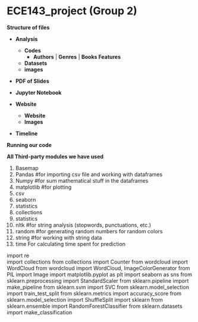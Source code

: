 # ECE143_project (Group 2)

**Structure of files**


- **Analysis**
    - **Codes**
        - **Authors** | **Genres** | **Books Features**
    - **Datasets**
    - **images**
    
- **PDF of Slides**
- **Jupyter Notebook**
- **Website**
    - **Website**
    - **Images**
- **Timeline**


**Running our code**


**All Third-party modules we have used**
1. Basemap
2. Pandas #for importing csv file and working with dataframes
3. Numpy #for sum mathematical stuff in the dataframes
4. matplotlib #for plotting
5. csv
6. seaborn
7. statistics
8. collections
9. statistics
10. nltk  #for string analysis (stopwords, punctuations, etc.)
11. random #for generating random numbers for random colors 
12. string #for working with string data
13. time For calculating time spent for prediction




import re  
import collections
from collections import Counter
from wordcloud import WordCloud
from wordcloud import WordCloud, ImageColorGenerator
from PIL import Image
import matplotlib.pyplot as plt
import seaborn as sns 
from sklearn.preprocessing import StandardScaler
from sklearn.pipeline import make_pipeline
from sklearn.svm import SVC
from sklearn.model_selection import train_test_split
from sklearn.metrics import accuracy_score
from sklearn.model_selection import ShuffleSplit
import sklearn
from sklearn.ensemble import RandomForestClassifier
from sklearn.datasets import make_classification



